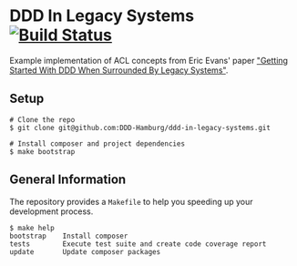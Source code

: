 # DDD In Legacy Systems [![Build Status](https://travis-ci.org/DDD-Hamburg/ddd-in-legacy-systems.svg?branch=master)](https://travis-ci.org/DDD-Hamburg/ddd-in-legacy-systems)

Example implementation of ACL concepts from Eric Evans' paper
["Getting Started With DDD When Surrounded By Legacy Systems"](http://domainlanguage.com/wp-content/uploads/2016/04/GettingStartedWithDDDWhenSurroundedByLegacySystemsV1.pdf).

## Setup

```
# Clone the repo
$ git clone git@github.com:DDD-Hamburg/ddd-in-legacy-systems.git

# Install composer and project dependencies
$ make bootstrap
```

## General Information

The repository provides a `Makefile` to help you speeding up your development process.

```
$ make help
bootstrap    Install composer
tests        Execute test suite and create code coverage report
update       Update composer packages
```
